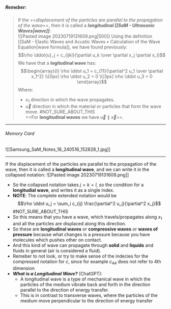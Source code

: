 ##### ***Remeber***:

> If the ==*displacement of the particles are parallel to the propagation of the wave*==, then it is called a ***longitudinal [[SaM - Ultrasonic Waves|wave]]***:<br>![[Pasted image 20230719131609.png|500]]
> Using the definition [[SaM - Elastic Waves and Acustic Waves • Calculation of the Wave Equation|wave formula]], we have found previously:$$\rho \ddot{u}_j = c_{ijkl}{\partial u_k \over \partial x_j \partial x_l}$$We have that a **logitudinal wave** has:$$\begin{array}{l}  \rho \ddot u_1 =  c_{11}{\partial^2 u_1 \over \partial x_1^2}  \\[0px]  \rho \ddot u_2 = 0  \\[3px]  \rho \ddot u_3 = 0 \end{array}$$Where:
> - $x_1$ direction in which the wave propagates.
> - $\vec u$ direction in which the material or particles that form the wave move. #NOT_SURE_ABOUT_THIS <br>==For **longitudinal waves** we have $\vec u \parallel \vec x$==.

---
###### Memory Card
![[Samsung_SaM_Notes_18_240516_152828_1.jpg]]

---
If the displacement of the particles are parallel to the propagation of the wave, then it is called a **longitudinal wave**, and we can write it in the collapsed notation:
![[Pasted image 20230719131609.png]]
- So the collapsed notation takes $j=k=l$, so the condition for a **longitudial wave**, and writes it as a single index.
- **NOTE**: The complete extended notation would be $$\rho \ddot u_j = \sum_i c_{ij} \frac{\partial^2 u_j}{\partial^2 x_j}$$ #NOT_SURE_ABOUT_THIS 
- So this means that you have a wave, which travels/propagates along $x_1$ and all the particles are displaced along this direction. 
- So these are **longitudinal waves** or **compressive waves** or **waves of pressure** because what changes is a pressure because you have molecules which pushes other on contact.
- And this kind of wave can propagate through **solid** and **liquids** and fluids in general (air is considered a fluid).
- Remeber to not look, or try to make sense of the indecies for the compressed notation for $c$, since for example $c_{44}$ does not refer to 4th dimension
- ***What is a Longitudinal Wave?*** (ChatGPT):
	-  A longitudinal wave is a type of mechanical wave in which the particles of the medium vibrate back and forth in the direction parallel to the direction of energy transfer.
	- This is in contrast to transverse waves, where the particles of the medium move perpendicular to the direction of energy transfer